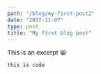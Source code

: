 ```yaml
---
path: "/blog/my-first-post2"
date: "2017-11-07"
type: post
title: "My first blog post"
---
```


This is an excerpt 😀

```
this is code
```